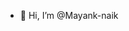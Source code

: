 - 👋 Hi, I’m @Mayank-naik


<!---
Mayank-naik/Mayank-naik is a ✨ special ✨ repository because its `README.md` (this file) appears on your GitHub profile.
You can click the Preview link to take a look at your changes.
--->
